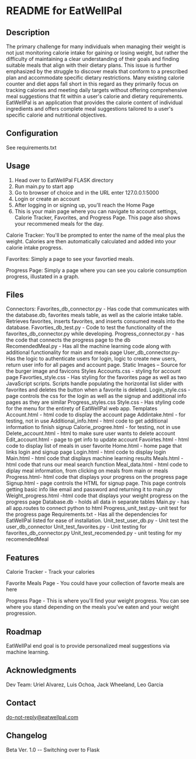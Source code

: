 # README for EatWellPal

## Description
The primary challenge for many individuals when managing their weight is not just monitoring calorie intake for gaining or losing weight, but rather the difficulty of maintaining a clear understanding of their goals and finding suitable meals that align with their dietary plans. This issue is further emphasized by the struggle to discover meals that conform to a prescribed plan and accommodate specific dietary restrictions. Many existing calorie counter and diet apps fall short in this regard as they primarily focus on tracking calories and meeting daily targets without offering comprehensive meal suggestions that fit within a user's calorie and dietary requirements. EatWellPal is an application that provides the calorie content of individual ingredients and offers complete meal suggestions tailored to a user's specific calorie and nutritional objectives.

## Configuration
See requirements.txt

## Usage
1) Head over to EatWellPal FLASK directory
2) Run main.py to start app
3) Go to browser of choice and in the URL enter 127.0.0.1:5000
4) Login or create an account
5) After logging in or signing up, you'll reach the Home Page
6) This is your main page where you can navigate to account settings, Calorie Tracker, Favorites, and Progress Page. This page also shows your recommened meals for the day.

Calorie Tracker: You'll be prompted to enter the name of the meal plus the weight. Calories are then automatically calculated and added into your calorie intake progress.

Favorites: Simply a page to see your favortied meals.

Progress Page: Simply a page where you can see you calorie consumption progress, illustated in a graph.

## Files
Connectors: 
Favorites_db_connector.py - Has code that communicates with the database.db, favorites meals table, as well as the calorie intake table. Retrieves favorites, inserts favorites, and inserts consumed meals into the database. 
Favorties_db_test.py - Code to test the functionality of the favorites_db_connector.py while developing. 
Progress_connector.py - has the code that connects the progress page to the db  
RecomendedMeal.py - Has all the machine learning code along with additional functionality for main and meals page 
User_db_connector.py- Has the logic to authenticate users for login, logic to create new users, return user info for all pages and account page. 
Static 
Images – Source for the burger image and favicons 
Styles 
Accounts.css - styling for account page 
Favorties_style.css - Has styling for the favorites page as well as two JavaScript scripts. Scripts handle populating the horizontal list slider with favorites and deletes the button when a favorite is deleted. 
Login_style.css - page controls the css for the login as well as the signup and additional info pages as they are similar 
Progress_styles.css 
Style.css - Has styling code for the menu for the entirety of EatWellPal web app. 
Templates 
Account.html - html code to display the account page 
Addintake.html - for testing, not in use 
Additional_info.html - html code to get additional information to finish signup 
Calorie_progree.html - for testing, not in use 
Delete_account.html - html to make sure user wants to delete account 
Edit_account.html - page to get info to update account 
Favoirtes.html - html code to display list of meals in user favorite 
Home.html - home page that links login and signup page 
Login.html - html code to display login  
Main.html - html code that displays machine learning results 
Meals.html - html code that runs our meal search function 
Meal_data.html - html code to diplay meal information, from clicking on meals from main or meals 
Progress.html- html code that displays your progress on the progress page 
Signup.html - page controls the HTML for signup  page.  This page controls getting basic info like email and password and returning it to main.py 
Weight_progress.html -html code that displays your weight progress on the progress page 
Database.db - holds all data in separate tables 
Main.py - has all app.routes to connect python to html 
Progress_unit_test.py- unit test for the progress page 
Requirements.txt - Has all the dependencies for EatWellPal listed for ease of installation. 
Unit_test_user_db.py - Unit test the user_db_connector 
Unit_test_favorites.py - Unit testing for favorites_db_connector.py 
Unit_test_recomended.py - unit testing for my recomendedMeal

## Features
Calorie Tracker - Track your calories

Favorite Meals Page - You could have your collection of favorte meals are here

Progress Page - This is where you'll find your weight progress. You can see where you stand depending on the meals you’ve eaten and your weight progression.

## Roadmap
EatWellPal end goal is to provide personalized meal suggestions via machine learning. 

## Acknowledgments
Dev Team: Uriel Alvarez, Luis Ochoa, Jack Wheeland, Leo Garcia

## Contact
do-not-reply@eatwellpal.com

## Changelog
Beta Ver. 1.0 -- Switching over to Flask
